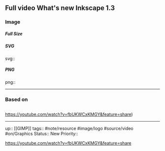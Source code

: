 ## Full video What's new Inkscape 1.3

### Image

##### Full Size



##### SVG

svg:: 

##### PNG

png:: 

---
### Based on
![]()

https://youtube.com/watch?v=fbUKWCxKMGY&feature=share)

---

up:: [[GIMP]]
tags:: #note/resource #image/logo #source/video  #on/Graphics 
Status:: New
Priority:: 

https://youtube.com/watch?v=fbUKWCxKMGY&feature=share